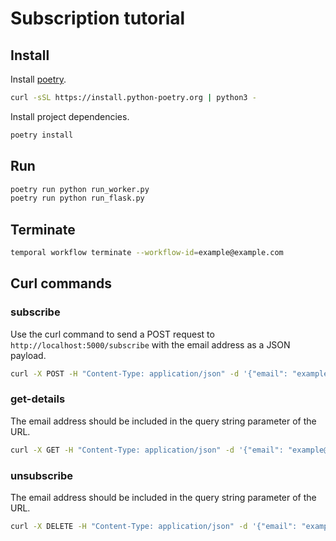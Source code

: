 # Subscription tutorial

## Install

Install [poetry](https://python-poetry.org/docs/).

```bash
curl -sSL https://install.python-poetry.org | python3 -
```

Install project dependencies.

```bash
poetry install
```

## Run

```python
poetry run python run_worker.py
poetry run python run_flask.py
```

## Terminate

```bash
temporal workflow terminate --workflow-id=example@example.com
```

## Curl commands

### subscribe

Use the curl command to send a POST request to `http://localhost:5000/subscribe` with the email address as a JSON payload.

```bash
curl -X POST -H "Content-Type: application/json" -d '{"email": "example@example.com"}' http://localhost:5000/subscribe
```

### get-details

The email address should be included in the query string parameter of the URL.

```bash
curl -X GET -H "Content-Type: application/json" -d '{"email": "example@example.com"}' http://localhost:5000/get_details

```

### unsubscribe

The email address should be included in the query string parameter of the URL.

```bash
curl -X DELETE -H "Content-Type: application/json" -d '{"email": "example@example.com"}' http://localhost:5000/unsubscribe
```
